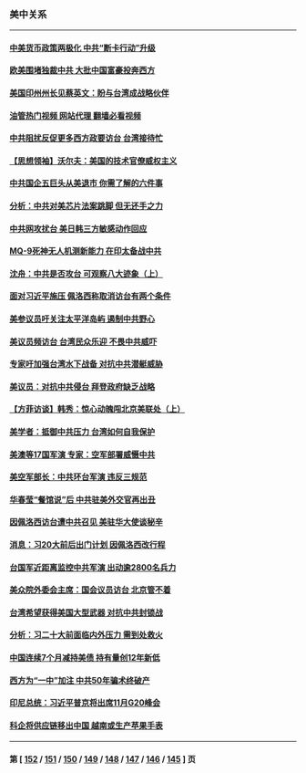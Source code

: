 ### 美中关系
---
#### [中美货币政策两极化 中共“断卡行动”升级](../../pages/nf1412576/n13807808.md?08230045) 
#### [欧美围堵独裁中共 大批中国富豪投奔西方](../../pages/nf1412576/n13807782.md?08230045) 
#### [美国印州州长见蔡英文：盼与台湾成战略伙伴](../../pages/nf1412576/n13807538.md?08230045) 
#### [油管热门视频 网站代理 翻墙必看视频](http://209.222.30.114:81/youtube.html?08230045)
#### [中共阻扰反促更多西方政要访台 台湾接待忙](../../pages/nf1412576/n13807337.md?08230045) 
#### [【思想领袖】沃尔夫：美国的技术官僚威权主义](../../pages/nf1412576/n13798274.md?08230045) 
#### [中共国企五巨头从美退市 你需了解的六件事](../../pages/nf1412576/n13807245.md?08230045) 
#### [分析：中共对美芯片法案跳脚 但无还手之力](../../pages/nf1412576/n13806771.md?08230045) 
#### [中共网攻扰台 美日韩三方敏感动作回应](../../pages/nf1412576/n13806968.md?08230045) 
#### [MQ-9死神无人机测新能力 在印太备战中共](../../pages/nf1412576/n13805652.md?08230045) 
#### [沈舟：中共是否攻台 可观察八大迹象（上）](../../pages/nf1412576/n13806866.md?08230045) 
#### [面对习近平施压 佩洛西称取消访台有两个条件](../../pages/nf1412576/n13806776.md?08230045) 
#### [美参议员吁关注太平洋岛屿 遏制中共野心](../../pages/nf1412576/n13806666.md?08230045) 
#### [美议员频访台 台湾民众乐迎 不畏中共威吓](../../pages/nf1412576/n13806526.md?08230045) 
#### [专家吁加强台湾水下战备 对抗中共潜艇威胁](../../pages/nf1412576/n13806530.md?08230045) 
#### [美议员：对抗中共侵台 拜登政府缺乏战略](../../pages/nf1412576/n13806399.md?08230045) 
#### [【方菲访谈】韩秀：惊心动魄闯北京美联处（上）](../../pages/nf1412576/n13806018.md?08230045) 
#### [美学者：抵御中共压力 台湾如何自我保护](../../pages/nf1412576/n13806267.md?08230045) 
#### [美澳等17国军演 专家：空军部署威慑中共](../../pages/nf1412576/n13806319.md?08230045) 
#### [美空军部长：中共环台军演 违反三规范](../../pages/nf1412576/n13806291.md?08230045) 
#### [华春莹“餐馆说”后 中共驻美外交官再出丑](../../pages/nf1412576/n13806258.md?08230045) 
#### [因佩洛西访台遭中共召见 美驻华大使谈秘辛](../../pages/nf1412576/n13806176.md?08230045) 
#### [消息：习20大前后出门计划 因佩洛西改行程](../../pages/nf1412576/n13806160.md?08230045) 
#### [台国军近距离监控中共军演 出动逾2800名兵力](../../pages/nf1412576/n13805973.md?08230045) 
#### [美众院外委会主席：国会议员访台 北京管不着](../../pages/nf1412576/n13806000.md?08230045) 
#### [台湾希望获得美国大型武器 对抗中共封锁战](../../pages/nf1412576/n13805928.md?08230045) 
#### [分析：习二十大前面临内外压力 需到处救火](../../pages/nf1412576/n13805569.md?08230045) 
#### [中国连续7个月减持美债 持有量创12年新低](../../pages/nf1412576/n13805844.md?08230045) 
#### [西方为“一中”加注 中共50年骗术终破产](../../pages/nf1412576/n13805808.md?08230045) 
#### [印尼总统：习近平普京将出席11月G20峰会](../../pages/nf1412576/n13805558.md?08230045) 
#### [科企将供应链移出中国 越南或生产苹果手表](../../pages/nf1412576/n13805458.md?08230045) 

---
#### 第 [ [152](./152.md?08230045) / [151](./151.md?08230045) / [150](./150.md?08230045) / [149](./149.md?08230045) / [148](./148.md?08230045) / [147](./147.md?08230045) / [146](./146.md?08230045) / [145](./145.md?08230045) ] 页

